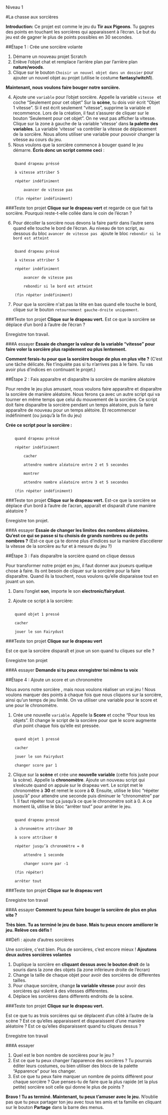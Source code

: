Niveau 1

#La chasse aux sorcières

__Introduction:__
Ce projet est comme le jeu du __Tir aux Pigeons__. Tu gagnes des points en touchant les sorcières qui apparaissent à l’écran. Le but du jeu est de gagner le plus de points possibles en 30 secondes.

##Étape 1 : Crée une sorcière volante

1. Démarre un nouveau projet Scratch
2. Enlève l’objet chat et remplace l’arrière plan par l’arrière plan __nature/woods__.
3. Clique sur le bouton `Choisir un nouvel objet dans un dossier` pour ajouter un nouvel objet au projet (utilise le costume __fantasy/witch1__). 

__Maintenant, nous voulons faire bouger notre sorcière.__

4. Ajoute une `variable` pour l’objet sorcière. Appelle la variable `vitesse ` et coche “Seulement pour cet objet” Sur la __scène__, tu dois voir écrit “Objet 1 vitesse”. Si il est écrit seulement “vitesse”, supprime la variable et recommence. Lors de la création, il faut s’assurer de cliquer sur le bouton ‘Seulement pour cet objet”. On ne veut pas afficher la vitesse. Clique sur la zone à gauche de la variable ‘vitesse' dans __la palette des variables__. La variable ‘vitesse’ va contrôler la vitesse de déplacement de la sorcière. Nous allons utiliser une variable pour pouvoir changer la vitesse au cours du jeu.
5. Nous voulons que la sorcière commence à bouger quand le jeu démarre. __Écris donc un script comme ceci__ :

```scratch

	Quand drapeau préssé

	à vitesse attriber 5

	répéter indéfiniment

		avancer de vitesse pas

	(fin répéter indéfiniment)
```
		
###Teste ton projet
__Clique sur le drapeau vert__ et regarde ce que fait ta sorcière. Pourquoi reste-t-elle collée dans le coin de l’écran ?

6. Pour décoller la sorcière nous devons la faire partir dans l’autre sens quand elle touche le bord de l’écran. Au niveau de ton script, au dessous du bloc `avancer de vitesse pas ` ajoute le bloc `rebondir si le bord est atteint` 

```scratch

	Quand drapeau préssé

	à vitesse attriber 5

	répéter indéfiniment

		avancer de vitesse pas

		rebondir si le bord est atteint

	(fin répéter indéfiniment)
```
7. Pour que la sorcière n'ait pas la tête en bas quand elle touche le bord, clique sur le bouton `retournement gauche-droite uniquement`. 

###Teste ton projet
__Clique sur le drapeau vert.__ 
Est ce que la sorcière se déplace d’un bord à l’autre de l’écran ?

Enregistre ton travail.

###A essayer
__Essaie de changer la valeur de la variable “vitesse” pour faire voler la sorcière plus rapidement ou plus lentement.__

__Comment ferais-tu pour que la sorcière bouge de plus en plus vite ?__
(C’est une tâche délicate. Ne t’inquiète pas si tu n’arrives pas à le faire. Tu vas avoir plus d’indices en continuant le projet.)

##Étape 2 : Fais apparaître et disparaître la sorcière de manière aléatoire

Pour rendre le jeu plus amusant, nous voulons faire apparaître et disparaître la sorcière de manière aléatoire. Nous ferons ça avec un autre script qui va tourner en même temps que celui du mouvement de la sorcière. Ce script doit faire disparaître la sorcière pendant un temps aléatoire, puis la faire apparaître de nouveau pour un temps alétoire. Et recommencer indéfiniment (ou jusqu’à la fin du jeu) 

__Crée ce script pour la sorcière :__

```scratch

	quand drapeau préssé 

	répéter indéfiniment

		cacher

		attendre nombre aléatoire entre 2 et 5 secondes

		montrer

		attendre nombre aléatoire entre 3 et 5 secondes

	(fin répéter indéfiniment)
```
###Teste ton projet
__Clique sur le drapeau vert.__ 
Est-ce que la sorcière se déplace d’un bord à l’autre de l’acran, apparaît et disparaît d’une manière aléatoire ?

Enregistre ton projet.

###A essayer
__Essaie de changer les limites des nombres aléatoires. Qu’est ce qui se passe si tu choisis de grands nombres ou de petits nombres ?__
(Est-ce que ça te donne plus d’indices sur la manière d’accélerer la vitesse de la sorcière au fur et à mesure du jeu ?)

##Étape 3 : Fais disparaître la sorcière quand on clique dessus

Pour transformer notre projet en jeu, il faut donner aux joueurs quelque chose à faire. Ils ont besoin de cliquer sur la sorcière pour la faire disparaître. Quand ils la touchent, nous voulons qu’elle disparaisse tout en jouant un son.

1. Dans l’onglet __son__, importe le son __electronic/fairydust__. 

2. Ajoute ce script à la sorcière:

```scratch

	quand objet 1 pressé

	cacher

	jouer le son Fairydust
```
###Teste ton projet
__Clique sur le drapeau vert__ 

Est ce que la sorcière disparaît et joue un son quand tu cliques sur elle ?

Enregistre ton projet

###A essayer
__Demande si tu peux enregistrer toi même ta voix__

##Étape 4 : Ajoute un score et un chronomètre

Nous avons notre sorcière , mais nous voulons réaliser un vrai jeu ! Nous voulons marquer des points à chaque fois que nous cliquons sur la sorcière, ainsi qu’un temps de jeu limité. On va utiliser une variable pour le score et une pour le chronomètre.


1. Crée une nouvelle `variable`. Appelle la __Score__ et coche “Pour tous les objets”. Et change le script de la sorcière pour que le score augmente d’un point chaque fois qu’elle est pressée. 

```scratch

	quand objet 1 pressé

	cacher

	jouer le son Fairydust

	changer score par 1
```

2. Clique sur la __scène__ et crée une __nouvelle variable__ (cette fois juste pour la scène). Appelle la __chronomètre__. Ajoute un nouveau script qui s’exécute quand on appuie sur le drapeau vert. Le script met le chronomètre à __30__ et remet le score à __0__. Ensuite, utilise le bloc “répéter jusqu’à” pour attendre une seconde puis diminuer le “chronomètre” par 1. Il faut répéter tout ça jusqu’à ce que le chronomètre soit à 0. A ce moment là, utilise le bloc “arrêter tout” pour arrêter le jeu. 

```scratch

	quand drapeau pressé

	à chronomètre attribuer 30

	à score attribuer 0

	répéter jusqu’à chronomètre = 0

		attendre 1 seconde

		changer score par -1

	(fin répéter)

	arrêter tout
```


###Teste ton projet
__Clique sur le drapeau vert__ 

Enregistre ton travail

###A essayer
__Comment tu peux faire bouger la sorcière de plus en plus vite ?__


__Très bien. Tu as terminé le jeu de base. Mais tu peux encore améliorer le jeu. Relève ces défis !__

##Défi : ajoute d’autres sorcières

Une sorcière, c'est bien. Plus de sorcières, c’est encore mieux ! __Ajoutons deux autres sorcières volantes__
1. Duplique la sorcière en __cliquant dessus avec le bouton droit__ de la souris dans la zone des objets (la zone inférieure droite de l’écran) 
2. Change la taille de chaque objet pour avoir des sorcières de differentes tailles.
3. Pour chaque sorcière, change __la variable vitesse__ pour avoir des sorcières qui volent à des vitesses différentes.
4. Déplace les sorcières dans differents endroits de la scène.

###Teste ton projet
__Clique sur le drapeau vert.__ 

Est ce que tu as trois sorcières qui se déplacent d’un côté à l’autre de la scène ? Est ce qu’elles apparaissent et disparaissent d’une manière aléatoire ? Est ce qu’elles disparaissent quand tu cliques dessus ? 

Enregistre ton travail

###A essayer
1. Quel est le bon nombre de sorcières pour le jeu ?
2. Est ce que tu peux changer l’apparence des sorcières ? Tu pourrais éditer leurs costumes, ou bien utiliser des blocs de la palette “Apparence” pour les changer.
3. Est ce que tu peux faire marquer un nombre de points différent pour chaque sorcière ? Que penses-tu de faire que la plus rapide (et la plus petite) sorcière soit celle qui donne le plus de points ?


__Bravo ! Tu as terminé. Maintenant, tu peux t’amuser avec le jeu.__
N’oublie pas que tu peux partager ton jeu avec tous tes amis et ta famille en cliquant sur le bouton __Partage__ dans la barre des menus.
